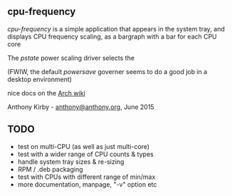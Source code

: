 cpu-frequency
-------------

*cpu-frequency* is a simple application that appears in the system tray, and displays CPU frequency scaling, as a bargraph with a bar for each CPU core

The *pstate* power scaling driver selects the 

(FWIW, the default *powersave* governer seems to do a good job in a desktop environment)

nice docs on the [Arch wiki](https://wiki.archlinux.org/index.php/CPU_frequency_scaling)


Anthony Kirby - [anthony@anthony.org](mailto:anthony@anthony.org), June 2015


TODO
----

* test on multi-CPU (as well as just multi-core)
* test with a wider range of CPU counts & types
* handle system tray sizes & re-sizing
* RPM / .deb packaging
* test with CPUs with different range of min/max
* more documentation, manpage, "-v" option etc

